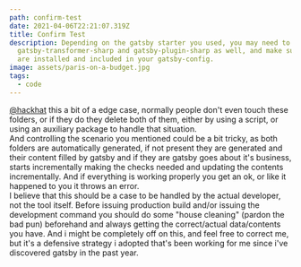```yaml
---
path: confirm-test
date: 2021-04-06T22:21:07.319Z
title: Confirm Test
description: Depending on the gatsby starter you used, you may need to include
  gatsby-transformer-sharp and gatsby-plugin-sharp as well, and make sure they
  are installed and included in your gatsby-config.
image: assets/paris-on-a-budget.jpg
tags:
  - code
---
```



[@hackhat](https://github.com/hackhat) this a bit of a edge case, normally people don't even touch these folders, or if they do they delete both of them, either by using a script, or using an auxiliary package to handle that situation.\
And controlling the scenario you mentioned could be a bit tricky, as both folders are automatically generated, if not present they are generated and their content filled by gatsby and if they are gatsby goes about it's business, starts incrementally making the checks needed and updating the contents incrementally. And if everything is working properly you get an ok, or like it happened to you it throws an error.\
I believe that this should be a case to be handled by the actual developer, not the tool itself. Before issuing production build and/or issuing the development command you should do some "house cleaning" (pardon the bad pun) beforehand and always getting the correct/actual data/contents you have. And i might be completely off on this, and feel free to correct me, but it's a defensive strategy i adopted that's been working for me since i've discovered gatsby in the past year.
